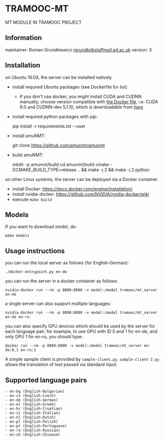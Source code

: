 # TRAMOOC-MT
MT MODULE IN TRAMOOC PROJECT

## Information
maintainer: Roman Grundkiewicz <rgrundki@staffmail.ed.ac.uk>
version: 3

## Installation
on Ubuntu 16.04, the server can be installed natively.

  - install required Ubuntu packages (see Dockerfile for list)
    - if you don't use docker, you might install CUDA and CUDNN manually;
      choose version compatible with [the Docker file](https://gitlab.com/nvidia/cuda/blob/ubuntu16.04/8.0/devel/cudnn5/Dockerfile),
      i.e. CUDA 8.0 and CUDNN-dev 5.1.10, which is downloadable from [here](http://developer.download.nvidia.com/compute/machine-learning/repos/ubuntu1604/x86_64/libcudnn5-dev_5.1.10-1+cuda8.0_amd64.deb)

  - install required python packages with pip:

    pip install -r requirements.txt --user

  - install amuNMT:

    git clone https://github.com/amunmt/amunmt

  - build amuNMT:

    mkdir -p amunmt/build
    cd amunmt/build
    cmake -DCMAKE_BUILD_TYPE=release .. && make -j 2 && make -j 2 python

on other Linux systems, the server can be deployed via a Docker container.

 - install Docker: https://docs.docker.com/engine/installation/
 - install nvidia-docker: https://github.com/NVIDIA/nvidia-docker/wiki
 - execute `make build`

## Models
If you want to download model, do:
```
make models
```

## Usage instructions

you can run the local server as follows (for English-German):

    ./docker-entrypoint.py en-de

you can run the server in a docker container as follows:

    nvidia-docker run --rm -p 8080:8080 -v model:/model tramooc/mt_server en-de

a single server can also support multiple languages:

    nvidia-docker run --rm -p 8080:8080 -v model:/model tramooc/mt_server en-de en-ru

you can also specify GPU devices which should be used by the server for each language pair;
for example, to use GPU with ID 0 and 1 for en-de, and only GPU 1 for en-ru, you should type:

    docker run --rm -p 8080:8080 -v model:/model tramooc/mt_server en-de:0,1 en-ru:1

A simple sample client is provided by `sample-client.py`. `sample-client-2.py` allows the translation of text passed via standard input.

## Supported language pairs

    - en-bg (English-Bulgarian)
    - en-cs (English-Czech)
    - en-de (English-German)
    - en-el (English-Greek)
    - en-hr (English-Croatian)
    - en-it (English-Italian)
    - en-nl (English-Dutch)
    - en-pl (English-Polish)
    - en-pt (English-Portuguese)
    - en-ru (English-Russian)
    - en-zh (English-Chinese)
